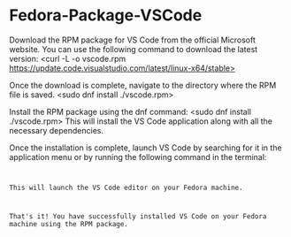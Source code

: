 # Fedora-Package-VSCode

Download the RPM package for VS Code from the official Microsoft website. You can use the following command to download the latest version:
<curl -L -o vscode.rpm https://update.code.visualstudio.com/latest/linux-x64/stable>

Once the download is complete, navigate to the directory where the RPM file is saved.
<sudo dnf install ./vscode.rpm>

Install the RPM package using the dnf command:
<sudo dnf install ./vscode.rpm>
This will install the VS Code application along with all the necessary dependencies.

Once the installation is complete, launch VS Code by searching for it in the application menu or by running the following command in the terminal:
<code>

This will launch the VS Code editor on your Fedora machine.
  
That's it! You have successfully installed VS Code on your Fedora machine using the RPM package.
